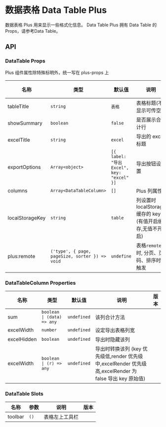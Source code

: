 # 数据表格 Data Table Plus

<!--single-column-->

数据表格 Plus 用来显示一些格式化信息。 Data Table Plus 拥有 Data Table 的 Props，请参考<n-a href="data-table#API">Data Table</n-a>。

## API

### DataTable Props

<n-alert type="warning" title="注意" style="margin-bottom: 16px;" :bordered="false">
  Plus 组件属性除特殊标明外，统一写在 <n-text code>plus-props</n-text> 上
</n-alert>

| 名称 | 类型 | 默认值 | 说明 | 版本 |
| --- | --- | --- | --- | --- |
| tableTitle | `string` | `表格` | 表格标题(不显示可传空) |  |
| showSummary | `boolean` | `false` | 是否展示合计行 |  |
| excelTitle | `string` | `excel` | 导出的 excel 标题 |  |
| exportOptions | `Array<object>` | `[{ label: "导出Excel", key: "excel" }]` | 导出按钮设置 | 未完成 |
| columns | `Array<DataTableColumn>` | `[]` | Plus 列属性 |  |
| localStorageKey | `string` | `table` | 列设置时 localStorage 缓存的 key (有值开启缓存,无值不开启) |  |
| plus:remote | `('type', { page, pageSize, sorter }) => void` | `undefine` | 表格`remote`时, 分页、页码、排序时触发 |  |

### DataTableColumn Properties

| 名称 | 类型 | 默认值 | 说明 | 版本 |
| --- | --- | --- | --- | --- |
| sum | `boolean \| (data) => any` | `undefined` | 该列合计方法 |  |
| excelWidth | `number` | `undefined` | 设定导出表格列宽 |  |
| excelHidden | `boolean` | `undefined` | 导出时隐藏该列 |  |
| excelWidth | `boolean \| (r) => any` | `undefined` | 导出时转换该列 (key 优先级低,render 优先级中,excelRender 优先级高,excelRender 为 false 导出 key 原始值) |  |

### DataTable Slots

| 名称    | 参数 | 说明           | 版本 |
| ------- | ---- | -------------- | ---- |
| toolbar | `()` | 表格左上工具栏 |      |
